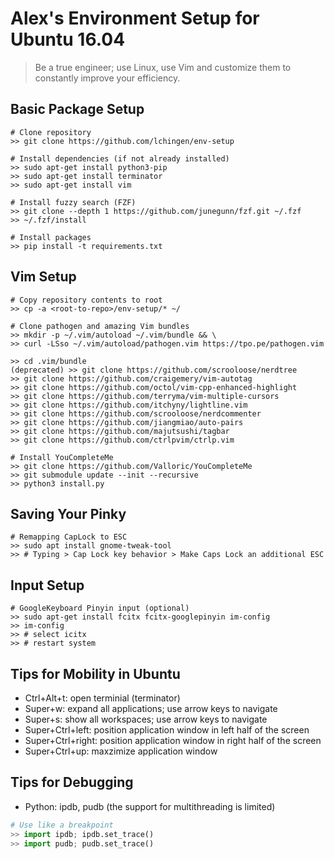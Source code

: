# Alex's Environment Setup for Ubuntu 16.04
> Be a true engineer; use Linux, use Vim and customize them to constantly improve your efficiency.

## Basic Package Setup
```console
# Clone repository
>> git clone https://github.com/lchingen/env-setup

# Install dependencies (if not already installed)
>> sudo apt-get install python3-pip
>> sudo apt-get install terminator
>> sudo apt-get install vim

# Install fuzzy search (FZF)
>> git clone --depth 1 https://github.com/junegunn/fzf.git ~/.fzf
>> ~/.fzf/install

# Install packages
>> pip install -t requirements.txt
```

## Vim Setup
```console
# Copy repository contents to root
>> cp -a <root-to-repo>/env-setup/* ~/

# Clone pathogen and amazing Vim bundles
>> mkdir -p ~/.vim/autoload ~/.vim/bundle && \
>> curl -LSso ~/.vim/autoload/pathogen.vim https://tpo.pe/pathogen.vim

>> cd .vim/bundle
(deprecated) >> git clone https://github.com/scrooloose/nerdtree
>> git clone https://github.com/craigemery/vim-autotag
>> git clone https://github.com/octol/vim-cpp-enhanced-highlight
>> git clone https://github.com/terryma/vim-multiple-cursors
>> git clone https://github.com/itchyny/lightline.vim
>> git clone https://github.com/scrooloose/nerdcommenter
>> git clone https://github.com/jiangmiao/auto-pairs
>> git clone https://github.com/majutsushi/tagbar
>> git clone https://github.com/ctrlpvim/ctrlp.vim

# Install YouCompleteMe
>> git clone https://github.com/Valloric/YouCompleteMe
>> git submodule update --init --recursive
>> python3 install.py    
```

## Saving Your Pinky
```console
# Remapping CapLock to ESC
>> sudo apt install gnome-tweak-tool
>> # Typing > Cap Lock key behavior > Make Caps Lock an additional ESC
```

## Input Setup
``` Console
# GoogleKeyboard Pinyin input (optional)
>> sudo apt-get install fcitx fcitx-googlepinyin im-config
>> im-config
>> # select icitx
>> # restart system
```

## Tips for Mobility in Ubuntu
* Ctrl+Alt+t: open terminial (terminator)
* Super+w: expand all applications; use arrow keys to navigate
* Super+s: show all workspaces; use arrow keys to navigate
* Super+Ctrl+left: position application window in left half of the screen
* Super+Ctrl+right: position application window in right half of the screen
* Super+Ctrl+up: maxzimize application window

## Tips for Debugging
* Python: ipdb, pudb (the support for multithreading is limited)
```python
# Use like a breakpoint
>> import ipdb; ipdb.set_trace()
>> import pudb; pudb.set_trace()
```
